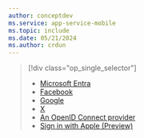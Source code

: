 ```yaml
---
author: conceptdev
ms.service: app-service-mobile
ms.topic: include
ms.date: 05/21/2024
ms.author: crdun
---
```

> [!div class="op_single_selector"]
> * [Microsoft Entra](../articles/app-service/configure-authentication-provider-aad.md)
> * [Facebook](../articles/app-service/configure-authentication-provider-facebook.md)
> * [Google](../articles/app-service/configure-authentication-provider-google.md)
> * [X](../articles/app-service/configure-authentication-provider-twitter.md)
> * [An OpenID Connect provider](../articles/app-service/configure-authentication-provider-openid-connect.md)
> * [Sign in with Apple (Preview)](../articles/app-service/configure-authentication-provider-apple.md)
> 
> 
